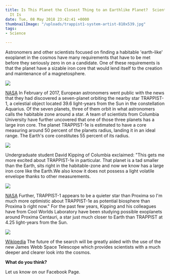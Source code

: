 ```yaml
---
title: Is This Planet the Closest Thing to an Earthlike Planet?  Scientists Think
  It Is
date: Tue, 08 May 2018 23:42:41 +0000
thumbnailImage: "/uploads/trappist1-system-artist-810x539.jpg"
tags:
- Science

---
```

Astronomers and other scientists focused on finding a habitable 'earth-like' exoplanet in the cosmos have many requirements that have to be met before they seriously zero in on a candidate. One of these requirements is that the planet have a sizable iron core that would lend itself to the creation and maintenance of a magnetosphere. 

![](http://newsattorneys.staging.wpengine.com/wp-content/uploads/2018/05/trappist-system-1024x576.jpg) 

[NASA](https://www.nasa.gov/sites/default/files/thumbnails/image/pia22093-16.jpg) In February of 2017, European astronomers went public with the news that they had discovered a seven-planet orbiting the nearby star TRAPPIST-1, a celestial object located 39.6 light-years from the Sun in the constellation Aquarius. Of the seven planets, three of them orbit in what astronomers calls the habitable zone around a star. A team of scientists from Columbia University have further uncovered that one of those three planets has a large iron core. The planet TRAPPIST-1e is estimated to have a core measuring around 50 percent of the planets radius, landing it in an ideal range. The Earth's core constitutes 55 percent of its radius. 

![](http://newsattorneys.staging.wpengine.com/wp-content/uploads/2018/05/TRAPPIST-1e_Artists_Impression-1024x1024.png) 

Undergraduate student David Kipping of Columbia exclaimed: "This gets me more excited about TRAPPIST-1e in particular. That planet is a tad smaller than the Earth, sits right in the habitable-zone and now we know has a large iron core like the Earth.We also know it does not possess a light volatile envelope thanks to other measurements. 

![](http://newsattorneys.staging.wpengine.com/wp-content/uploads/2018/05/trappist1-system-artist-1024x681.jpg) 

[NASA](https://en.wikipedia.org/wiki/TRAPPIST-1e) Further, TRAPPIST-1 appears to be a quieter star than Proxima so I'm much more optimistic about TRAPPIST-1e as potential biosphere than Proxima b right now." For the past few years, Kipping and his colleagues have from Cool Worlds Laboratory have been studying possible exoplanets around Proxima Centauri, a star just much closer to Earth than TRAPPIST at 4.25 light-years from the Sun. 

![](http://newsattorneys.staging.wpengine.com/wp-content/uploads/2018/05/james-webb-space-telescope-1024x680.jpg) 

[Wikipedia](https://en.wikipedia.org/wiki/James_Webb_Space_Telescope) The future of the search will be greatly aided with the use of the new James Webb Space Telescope which provides scientists with a much deeper and clearer look into the cosmos.

**What do you think?**

Let us know on our Facebook Page.